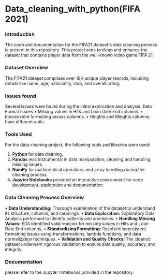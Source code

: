 # Data_cleaning_with_python(FIFA 2021)

### Introduction

The code and documentation for the FIFA21 dataset's data cleaning process is present in this repository. 
This project aims to clean and enhance the dataset that contains player data from the well-known video game FIFA 21.

### Dataset Overview

The FIFA21 dataset comprises over 18K unique player records, including details like name, age, nationality, club, and overall rating.

### Issues found

Several issues were found during the initial exploration and analysis.
Data Format Issues
• Missing values in Hits and Loan Date End columns.
• Inconsistent formatting across columns.
• Heights and Weights columns have different units.

### Tools Used

For the data cleaning project, the following tools and libraries were used:

1. **Python** for data cleaning.
2. **Pandas** was instrumental in data manipulation, cleaning and handling missing values.
3. **NumPy** for mathematical operations and array handling during the cleaning process.
4. **Jupyter Notebooks** provided an interactive environment for code development, exploration and documentation.

### Data Cleaning Process Overview

• **Data Understanding:** Thorough examination of the dataset to understand its structure, columns, and meanings. 
• **Data Exploration:** Exploratory Data Analysis performed to identify patterns and anomalies.
• **Handling Missing Values:** EDA identified valid reasons for missing values in Hits and Loan Date End columns.
• **Standardizing Formatting:** Resolved inconsistent formatting issues using transformations, lambda functions, and data normalization techniques.
• **Validation and Quality Checks:** The cleaned dataset underwent rigorous validation to ensure data quality, accuracy, and integrity.
### Documentation

please refer to the Jupyter notebooks provided in the repository.
